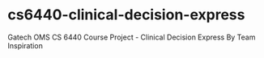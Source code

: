 # cs6440-clinical-decision-express
Gatech OMS CS 6440 Course Project - Clinical Decision Express By Team Inspiration
